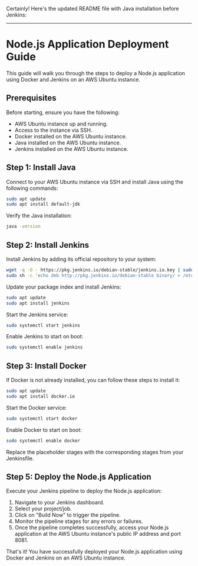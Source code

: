 Certainly! Here's the updated README file with Java installation before Jenkins:

---

# Node.js Application Deployment Guide

This guide will walk you through the steps to deploy a Node.js application using Docker and Jenkins on an AWS Ubuntu instance.

## Prerequisites

Before starting, ensure you have the following:

- AWS Ubuntu instance up and running.
- Access to the instance via SSH.
- Docker installed on the AWS Ubuntu instance.
- Java installed on the AWS Ubuntu instance.
- Jenkins installed on the AWS Ubuntu instance.

## Step 1: Install Java

Connect to your AWS Ubuntu instance via SSH and install Java using the following commands:

```bash
sudo apt update
sudo apt install default-jdk
```

Verify the Java installation:

```bash
java -version
```

## Step 2: Install Jenkins

Install Jenkins by adding its official repository to your system:

```bash
wget -q -O - https://pkg.jenkins.io/debian-stable/jenkins.io.key | sudo apt-key add -
sudo sh -c 'echo deb http://pkg.jenkins.io/debian-stable binary/ > /etc/apt/sources.list.d/jenkins.list'
```

Update your package index and install Jenkins:

```bash
sudo apt update
sudo apt install jenkins
```

Start the Jenkins service:

```bash
sudo systemctl start jenkins
```

Enable Jenkins to start on boot:

```bash
sudo systemctl enable jenkins
```

## Step 3: Install Docker

If Docker is not already installed, you can follow these steps to install it:

```bash
sudo apt update
sudo apt install docker.io
```

Start the Docker service:

```bash
sudo systemctl start docker
```

Enable Docker to start on boot:

```bash
sudo systemctl enable docker
```

Replace the placeholder stages with the corresponding stages from your Jenkinsfile.

## Step 5: Deploy the Node.js Application

Execute your Jenkins pipeline to deploy the Node.js application:

1. Navigate to your Jenkins dashboard.
2. Select your project/job.
3. Click on "Build Now" to trigger the pipeline.
4. Monitor the pipeline stages for any errors or failures.
5. Once the pipeline completes successfully, access your Node.js application at the AWS Ubuntu instance's public IP address and port 8081.

That's it! You have successfully deployed your Node.js application using Docker and Jenkins on an AWS Ubuntu instance.
